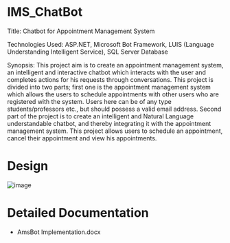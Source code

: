 # IMS_ChatBot

Title: Chatbot for Appointment Management System 

Technologies Used: ASP.NET, Microsoft Bot Framework, LUIS (Language Understanding Intelligent Service), SQL Server Database

Synopsis: This project aim is to create an appointment management system, an intelligent and interactive chatbot 
which interacts with the user and completes actions for his requests through conversations. This project is divided
into two parts; first one is the appointment management system which allows the users to schedule appointments with 
other users who are registered with the system. Users here can be of any type students/professors etc., but 
should possess a valid email address. Second part of the project is to create an intelligent and Natural Language
understandable chatbot, and thereby integrating it with the appointment management system. This project allows users 
to schedule an appointment, cancel their appointment and view his appointments.


# Design

![image](https://user-images.githubusercontent.com/17897088/126439697-b6fa9afb-2224-4c25-bf07-a01273d2911a.png)

# Detailed Documentation
- AmsBot Implementation.docx
